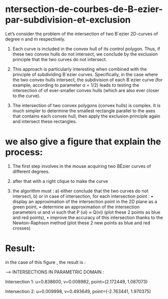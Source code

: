 # ntersection-de-courbes-de-B-ezier-par-subdivision-et-exclusion
Let’s consider the problem of the intersection of two B´ezier 2D-curves of degree n and m
respectively.
1. Each curve is included in the convex hull of its control polygon. Thus, if these two convex hulls
do not intersect, we conclude by the exclusion principle that the two curves do not intersect.

3. This approach is particularly interesting when combined with the principle of subdividing B´ezier
curves. Specifically, in the case where the two convex hulls intersect, the subdivision of each
B´ezier curve (for example, according to parameter α = 1/2) leads to testing the intersection of
of ever-smaller convex hulls (which are also ever closer to the curve).

5. The intersection of two convex polygons (convex hulls) is complex. It is much simpler to
determine the smallest rectangle parallel to the axes that contains each convex hull, then apply
the exclusion principle again and intersect these rectangles.



# we also give a figure that explain the process:
1. The first step involves in the mouse acquiring two BÉzier curves of different degrees.
   
3. after that with a right clique  to make the curve
   
5. the algorithm must :
a) either conclude that the two curves do not intersect,
b) or in case of intersection, for each intersection point :
• display an approximation of the intersection point in the 2D plane as a green point,
• determine an approximation of the intersection parameters ui and vi such that P (ui) ≈
Q(vi) (plot these 2 points as blue and red points),
• improve the accuracy of this intersection thanks to the Newton-Raphson method (plot
these 2 new points as blue and red crosses)

# Result:
in the case of this figure , the result is :

--> INTERSECTIONS IN PARAMETRIC DOMAIN :

Intersection 1: u=0.838600, v=0.008982, point=(2.172449, 1.087073)

Intersection 2: u=0.009998, v=0.493649, point=(-2.763441, 1.970375)
